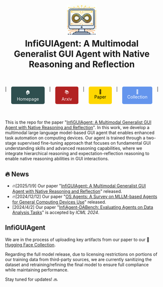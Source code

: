 <h1 align="center">
<img src="images/InfiGUIAgent_logo.jpg" width="100" alt="ToRA" />
<br>
InfiGUIAgent: A Multimodal Generalist GUI Agent with Native Reasoning and Reflection
</h1>

<br>
<div align="center" style="margin: 20px 0; display: flex; justify-content: center; gap: 15px;"> | 
    <a href="https://b7277.github.io/InfiGUIAgent.github.io/" style="padding: 8px 15px; background-color: #2F4F4F; color: white; border-radius: 5px; text-decoration: none; transition: all 0.3s;">🏠 Homepage</a> | 
    <a href="https://arxiv.org/abs/2501.04575" style="padding: 8px 15px; background-color: #B22222; color: white; border-radius: 5px; text-decoration: none; transition: all 0.3s;">📚 Arxiv</a> | 
    <a href="https://huggingface.co/papers/2501.04575" style="padding: 8px 15px; background-color: #FFD700; color: black; border-radius: 5px; text-decoration: none; transition: all 0.3s;">🤗 Paper</a> | 
    <a href="https://huggingface.co/collections/Reallm-Labs/infiguiagent-67a4e4bdfbba9036a1700d97" style="padding: 8px 15px; background-color: #6495ED; color: white; border-radius: 5px; text-decoration: none; transition: all 0.3s;">🤗 Collection</a> | 
</div>
<br>

This is the repo for the paper "[InfiGUIAgent: A Multimodal Generalist GUI Agent with Native Reasoning and Reflection](https://huggingface.co/papers/2501.04575)". In this work, we develop a multimodal large language model-based GUI agent that enables enhanced task automation on computing devices. Our agent is trained through a two-stage supervised fine-tuning approach that focuses on fundamental GUI understanding skills and advanced reasoning capabilities, where we integrate hierarchical reasoning and expectation-reflection reasoning to enable native reasoning abilities in GUI interactions.

## 🔥  News
- 🔥[2025/1/9] Our paper "[InfiGUIAgent: A Multimodal Generalist GUI Agent with Native Reasoning and Reflection](https://arxiv.org/abs/2501.04575)" released.
- 🔥[2024/12/12] Our paper "[OS Agents: A Survey on MLLM-based Agents for General Computing Devices Use](https://os-agent-survey.github.io/)" released.
- [2024/4/2] Our paper "[InfiAgent-DABench: Evaluating Agents on Data Analysis Tasks](https://infiagent.github.io/)" is accepted by *ICML 2024*.

## InfiGUIAgent
We are in the process of uploading key artifacts from our paper to our 🤗 [Hugging Face Collection](https://huggingface.co/collections/Reallm-Labs/infiguiagent-67a4e4bdfbba9036a1700d97).

Regarding the full model release, due to licensing restrictions on portions of our training data from third-party sources, we are currently sanitizing the dataset and retraining/refining the final model to ensure full compliance while maintaining performance.

Stay tuned for updates! 🔜
